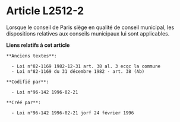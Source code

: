 # Article L2512-2

Lorsque le conseil de Paris siège en qualité de conseil municipal, les dispositions relatives aux conseils municipaux lui
sont applicables.

**Liens relatifs à cet article**

	**Anciens textes**:

	  - Loi n°82-1169 1982-12-31 art. 38 al. 3 ecqc la commune
	  - Loi n°82-1169 du 31 décembre 1982 - art. 38 (Ab)

	**Codifié par**:

	  - Loi n°96-142 1996-02-21

	**Créé par**:

	  - Loi n°96-142 1996-02-21 jorf 24 février 1996
